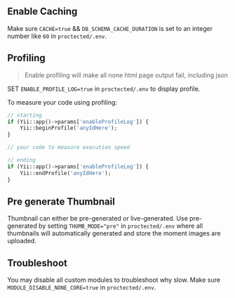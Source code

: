 
## Enable Caching
Make sure `CACHE=true` && `DB_SCHEMA_CACHE_DURATION` is set to an integer number like `60` in `proctected/.env`.

## Profiling
  > Enable profiling will make all none html page output fail, including json

SET `ENABLE_PROFILE_LOG=true` in `proctected/.env` to display profile.

To measure your code using profiling:
```php
// starting
if (Yii::app()->params['enableProfileLog']) {
	Yii::beginProfile('anyIdHere');
}

// your code to measure execution speed

// ending
if (Yii::app()->params['enableProfileLog']) {
	Yii::endProfile('anyIdHere');
}
```

## Pre generate Thumbnail
Thumbnail can either be pre-generated or live-generated. Use pre-generated by setting `THUMB_MODE="pre"` in `proctected/.env` where all thumbnails will automatically generated and store the moment images are uploaded.

## Troubleshoot
You may disable all custom modules to troubleshoot why slow. Make sure `MODULE_DISABLE_NONE_CORE=true` in `proctected/.env`.